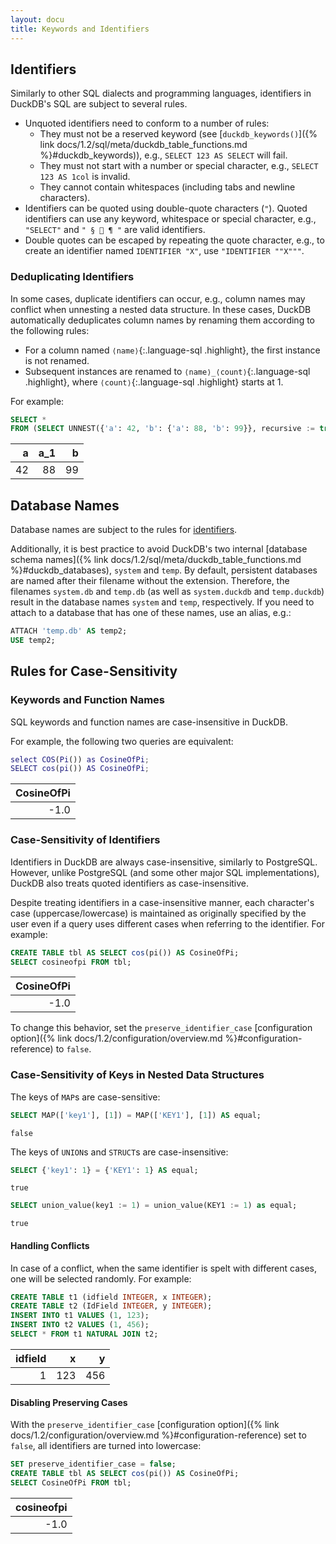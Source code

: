 ```yaml
---
layout: docu
title: Keywords and Identifiers
---
```


## Identifiers

Similarly to other SQL dialects and programming languages, identifiers in DuckDB's SQL are subject to several rules.

* Unquoted identifiers need to conform to a number of rules:
    * They must not be a reserved keyword (see [`duckdb_keywords()`]({% link docs/1.2/sql/meta/duckdb_table_functions.md %}#duckdb_keywords)), e.g., `SELECT 123 AS SELECT` will fail.
    * They must not start with a number or special character, e.g., `SELECT 123 AS 1col` is invalid.
    * They cannot contain whitespaces (including tabs and newline characters).
* Identifiers can be quoted using double-quote characters (`"`). Quoted identifiers can use any keyword, whitespace or special character, e.g., `"SELECT"` and `" § 🦆 ¶ "` are valid identifiers.
* Double quotes can be escaped by repeating the quote character, e.g., to create an identifier named `IDENTIFIER "X"`, use `"IDENTIFIER ""X"""`.

### Deduplicating Identifiers

In some cases, duplicate identifiers can occur, e.g., column names may conflict when unnesting a nested data structure.
In these cases, DuckDB automatically deduplicates column names by renaming them according to the following rules:

* For a column named `⟨name⟩`{:.language-sql .highlight}, the first instance is not renamed.
* Subsequent instances are renamed to `⟨name⟩_⟨count⟩`{:.language-sql .highlight}, where `⟨count⟩`{:.language-sql .highlight} starts at 1.

For example:

```sql
SELECT *
FROM (SELECT UNNEST({'a': 42, 'b': {'a': 88, 'b': 99}}, recursive := true));
```

| a  | a_1 | b  |
|---:|----:|---:|
| 42 | 88  | 99 |

## Database Names

Database names are subject to the rules for [identifiers](#identifiers).

Additionally, it is best practice to avoid DuckDB's two internal [database schema names]({% link docs/1.2/sql/meta/duckdb_table_functions.md %}#duckdb_databases), `system` and `temp`.
By default, persistent databases are named after their filename without the extension.
Therefore, the filenames `system.db` and `temp.db` (as well as `system.duckdb` and `temp.duckdb`) result in the database names `system` and `temp`, respectively.
If you need to attach to a database that has one of these names, use an alias, e.g.:

```sql
ATTACH 'temp.db' AS temp2;
USE temp2;
```

## Rules for Case-Sensitivity

### Keywords and Function Names

SQL keywords and function names are case-insensitive in DuckDB.

For example, the following two queries are equivalent:

```matlab
select COS(Pi()) as CosineOfPi;
SELECT cos(pi()) AS CosineOfPi;
```

| CosineOfPi |
|-----------:|
| -1.0       |

### Case-Sensitivity of Identifiers

Identifiers in DuckDB are always case-insensitive, similarly to PostgreSQL.
However, unlike PostgreSQL (and some other major SQL implementations), DuckDB also treats quoted identifiers as case-insensitive.

Despite treating identifiers in a case-insensitive manner, each character's case (uppercase/lowercase) is maintained as originally specified by the user even if a query uses different cases when referring to the identifier.
For example:

```sql
CREATE TABLE tbl AS SELECT cos(pi()) AS CosineOfPi;
SELECT cosineofpi FROM tbl;
```

| CosineOfPi |
|-----------:|
| -1.0       |

To change this behavior, set the `preserve_identifier_case` [configuration option]({% link docs/1.2/configuration/overview.md %}#configuration-reference) to `false`.

### Case-Sensitivity of Keys in Nested Data Structures

The keys of `MAP`s are case-sensitive:

```sql
SELECT MAP(['key1'], [1]) = MAP(['KEY1'], [1]) AS equal;
```

```text
false
```

The keys of `UNION`s and `STRUCT`s are case-insensitive:

```sql
SELECT {'key1': 1} = {'KEY1': 1} AS equal;
```

```text
true
```

```sql
SELECT union_value(key1 := 1) = union_value(KEY1 := 1) as equal;
```

```text
true
```

#### Handling Conflicts

In case of a conflict, when the same identifier is spelt with different cases, one will be selected randomly. For example:

```sql
CREATE TABLE t1 (idfield INTEGER, x INTEGER);
CREATE TABLE t2 (IdField INTEGER, y INTEGER);
INSERT INTO t1 VALUES (1, 123);
INSERT INTO t2 VALUES (1, 456);
SELECT * FROM t1 NATURAL JOIN t2;
```

| idfield |  x  |  y  |
|--------:|----:|----:|
| 1       | 123 | 456 |

#### Disabling Preserving Cases

With the `preserve_identifier_case` [configuration option]({% link docs/1.2/configuration/overview.md %}#configuration-reference) set to `false`, all identifiers are turned into lowercase:

```sql
SET preserve_identifier_case = false;
CREATE TABLE tbl AS SELECT cos(pi()) AS CosineOfPi;
SELECT CosineOfPi FROM tbl;
```

| cosineofpi |
|-----------:|
| -1.0       |